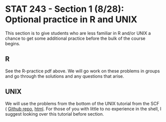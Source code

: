 # STAT 243 - Section 1 (8/28): Optional practice in R and UNIX
This section is to give students who are less familiar in R and/or UNIX a chance to get some additional practice before the bulk of the course begins.

## R 
See the R-practice pdf above.  We will go work on these problems in groups and go through the solutions and any questions that arise. 

## UNIX 
We will use the problems from the bottom of the UNIX tutorial from the SCF ( [Github repo](https://github.com/berkeley-scf/tutorial-unix-basics),  [html](https://htmlpreview.github.io/?https://github.com/berkeley-scf/tutorial-unix-basics/blob/master/unix-basics.html).  For those of you with little to no experience in the shell, I suggest looking over this tutorial before section.  
